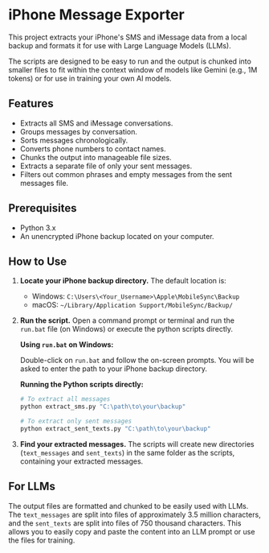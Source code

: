 # iPhone Message Exporter

This project extracts your iPhone's SMS and iMessage data from a local backup and formats it for use with Large Language Models (LLMs).

The scripts are designed to be easy to run and the output is chunked into smaller files to fit within the context window of models like Gemini (e.g., 1M tokens) or for use in training your own AI models.

## Features

- Extracts all SMS and iMessage conversations.
- Groups messages by conversation.
- Sorts messages chronologically.
- Converts phone numbers to contact names.
- Chunks the output into manageable file sizes.
- Extracts a separate file of only your sent messages.
- Filters out common phrases and empty messages from the sent messages file.

## Prerequisites

- Python 3.x
- An unencrypted iPhone backup located on your computer.

## How to Use

1.  **Locate your iPhone backup directory.** The default location is:
    -   Windows: `C:\Users\<Your_Username>\Apple\MobileSync\Backup`
    -   macOS: `~/Library/Application Support/MobileSync/Backup/`

2.  **Run the script.** Open a command prompt or terminal and run the `run.bat` file (on Windows) or execute the python scripts directly.

    **Using `run.bat` on Windows:**

    Double-click on `run.bat` and follow the on-screen prompts. You will be asked to enter the path to your iPhone backup directory.

    **Running the Python scripts directly:**

    ```bash
    # To extract all messages
    python extract_sms.py "C:\path\to\your\backup"

    # To extract only sent messages
    python extract_sent_texts.py "C:\path\to\your\backup"
    ```

3.  **Find your extracted messages.** The scripts will create new directories (`text_messages` and `sent_texts`) in the same folder as the scripts, containing your extracted messages.

## For LLMs

The output files are formatted and chunked to be easily used with LLMs. The `text_messages` are split into files of approximately 3.5 million characters, and the `sent_texts` are split into files of 750 thousand characters. This allows you to easily copy and paste the content into an LLM prompt or use the files for training.
